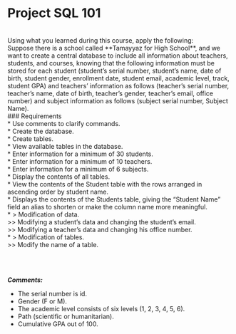 # Project SQL 101
 <br />
Using what you learned during this course, apply the following: <br />
Suppose there is a school called **Tamayyaz for High School**, and we want to create a central database to include all information about teachers, students, and courses, knowing that the following information must be stored for each student (student’s serial number, student’s name, date of birth, student gender, enrollment date, student email, academic level, track, student GPA) and teachers’ information as follows (teacher’s serial number, teacher’s name, date of birth, teacher’s gender, teacher’s email, office number) and subject information as follows (subject serial number, Subject Name).
 <br />
### Requirements
 <br />
* Use comments to clarify commands. <br />
* Create the database. <br />
* Create tables. <br />
* View available tables in the database. <br />
* Enter information for a minimum of 30 students. <br />
* Enter information for a minimum of 10 teachers. <br />
* Enter information for a minimum of 6 subjects. <br />
* Display the contents of all tables. <br />
* View the contents of the Student table with the rows arranged in ascending order by student name. <br />
* Displays the contents of the Students table, giving the “Student Name” field an alias to shorten or make the column name more meaningful. <br />
* > Modification of data. <br />
>> Modifying a student’s data and changing the student’s email. <br />
>> Modifying a teacher’s data and changing his office number. <br />
* > Modification of tables. <br />
>> Modify the name of a table. <br />

 <br /> <br />

***Comments:***
 <br />
* The serial number is id. <br />
* Gender (F or M). <br />
* The academic level consists of six levels (1, 2, 3, 4, 5, 6). <br />
* Path (scientific or humanitarian). <br />
* Cumulative GPA out of 100. <br />
